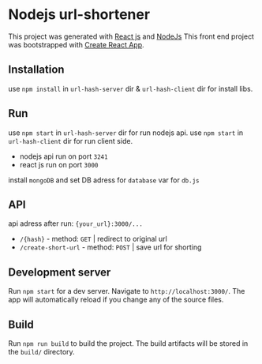 # Nodejs url-shortener


This project was generated with [React js](https://reactjs.org/) and [NodeJs](https://nodejs.org) 
This front end project was bootstrapped with [Create React App](https://github.com/facebook/create-react-app).

## Installation

use `npm install` in `url-hash-server` dir & `url-hash-client` dir for install libs.

## Run

use `npm start` in `url-hash-server` dir for run nodejs api.
use `npm start` in `url-hash-client` dir for run client side.

- nodejs api run on port `3241`
- react js run on port `3000`

install `mongoDB` and set DB adress for `database` var for `db.js`

## API

api adress after run: `{your_url}:3000/...`

- `/{hash}` - method: `GET` | redirect to original url
- `/create-short-url` - method: `POST` | save url for shorting

## Development server

Run `npm start` for a dev server. Navigate to `http://localhost:3000/`. The app will automatically reload if you change any of the source files.

## Build

Run `npm run build` to build the project. The build artifacts will be stored in the `build/` directory.
